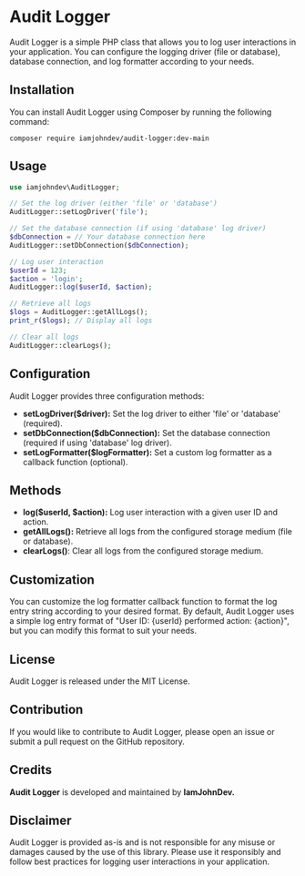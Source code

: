 # Audit Logger
Audit Logger is a simple PHP class that allows you to log user interactions in your application. You can configure the logging driver (file or database), database connection, and log formatter according to your needs.

## Installation
You can install Audit Logger using Composer by running the following command:

`composer require iamjohndev/audit-logger:dev-main`

## Usage
```php
use iamjohndev\AuditLogger;

// Set the log driver (either 'file' or 'database')
AuditLogger::setLogDriver('file');

// Set the database connection (if using 'database' log driver)
$dbConnection = // Your database connection here
AuditLogger::setDbConnection($dbConnection);

// Log user interaction
$userId = 123;
$action = 'login';
AuditLogger::log($userId, $action);

// Retrieve all logs
$logs = AuditLogger::getAllLogs();
print_r($logs); // Display all logs

// Clear all logs
AuditLogger::clearLogs();
```

## Configuration
Audit Logger provides three configuration methods:

- **setLogDriver($driver):** Set the log driver to either 'file' or 'database' (required).
- **setDbConnection($dbConnection):** Set the database connection (required if using 'database' log driver).
- **setLogFormatter($logFormatter):** Set a custom log formatter as a callback function (optional).


## Methods
- **log($userId, $action):** Log user interaction with a given user ID and action.
- **getAllLogs():** Retrieve all logs from the configured storage medium (file or database).
- **clearLogs()**: Clear all logs from the configured storage medium.


## Customization
You can customize the log formatter callback function to format the log entry string according to your desired format. By default, Audit Logger uses a simple log entry format of "User ID: {userId} performed action: {action}", but you can modify this format to suit your needs.

## License
Audit Logger is released under the MIT License.

## Contribution
If you would like to contribute to Audit Logger, please open an issue or submit a pull request on the GitHub repository.

## Credits
**Audit Logger** is developed and maintained by **IamJohnDev.**

## Disclaimer
Audit Logger is provided as-is and is not responsible for any misuse or damages caused by the use of this library. Please use it responsibly and follow best practices for logging user interactions in your application.
